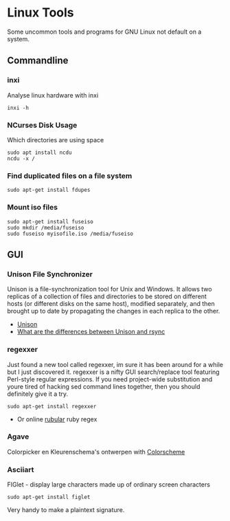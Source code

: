 # Linux Tools

Some uncommon tools and programs for GNU Linux not default on a system.

## Commandline 

### inxi

Analyse linux hardware with inxi

    inxi -h

### NCurses Disk Usage

Which directories are using space

    sudo apt install ncdu
    ncdu -x /

### Find duplicated files on a file system 

    sudo apt-get install fdupes

### Mount iso files 

    sudo apt-get install fuseiso
    sudo mkdir /media/fuseiso
    sudo fuseiso myisofile.iso /media/fuseiso

## GUI 
### Unison File Synchronizer 

Unison is a file-synchronization tool for Unix and Windows. It allows two replicas of a collection of files and directories to be stored on different hosts (or different disks on the same host), modified separately, and then brought up to date by propagating the changes in each replica to the other.

* [Unison](http://www.cis.upenn.edu/~bcpierce/unison)
* [ What are the differences between Unison and rsync](http://alliance.seas.upenn.edu/~bcpierce/wiki/index.php?n=Main.UnisonFAQGeneral)
### regexxer 
Just found a new tool called regexxer, im sure it has been around for a while but I just discovered it. regexxer is a nifty GUI search/replace tool featuring Perl-style regular expressions. If you need project-wide substitution and youre tired of hacking sed command lines together, then you should definitely give it a try.

    sudo apt-get install regexxer

* Or online [rubular](http://rubular.com/) ruby regex

### Agave 
Colorpicker en Kleurenschema's ontwerpen with [Colorscheme](http://home.gna.org/colorscheme/)

### Asciiart 
FIGlet - display large characters made up of ordinary screen characters

    sudo apt-get install figlet

Very handy to make a plaintext signature.

